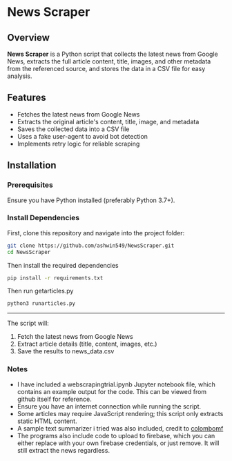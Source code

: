 # News Scraper  

## Overview  
**News Scraper** is a Python script that collects the latest news from Google News, extracts the full article content, title, images, and other metadata from the referenced source, and stores the data in a CSV file for easy analysis.  

## Features  
- Fetches the latest news from Google News  
- Extracts the original article's content, title, image, and metadata  
- Saves the collected data into a CSV file  
- Uses a fake user-agent to avoid bot detection  
- Implements retry logic for reliable scraping  

## Installation  

### Prerequisites  
Ensure you have Python installed (preferably Python 3.7+).  

### Install Dependencies  
First, clone this repository and navigate into the project folder:  

```bash
git clone https://github.com/ashwin549/NewsScraper.git
cd NewsScraper
```
Then install the required dependencies

```bash
pip install -r requirements.txt
```
Then run getarticles.py

```bash
python3 runarticles.py
```
---

The script will:

1. Fetch the latest news from Google News
2. Extract article details (title, content, images, etc.)
3. Save the results to news_data.csv

### Notes
- I have included a webscrapingtrial.ipynb Jupyter notebook file, which contains an example output for the code. This can be viewed from github itself for reference.
- Ensure you have an internet connection while running the script.
- Some articles may require JavaScript rendering; this script only extracts static HTML content.
- A sample text summarizer i tried was also included, credit to [colombomf](https://github.com/colombomf/text-summarizer)
- The programs also include code to upload to firebase, which you can either replace with your own firebase credentials, or just remove. It will still extract the news regardless.


